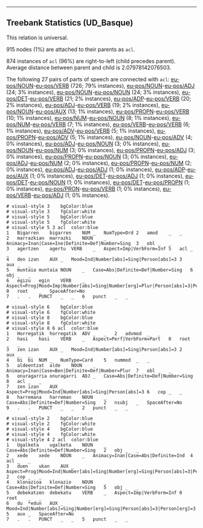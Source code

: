 

--------------------------------------------------------------------------------

## Treebank Statistics (UD_Basque)

This relation is universal.

915 nodes (1%) are attached to their parents as `acl`.

874 instances of `acl` (96%) are right-to-left (child precedes parent).
Average distance between parent and child is 2.07978142076503.

The following 27 pairs of parts of speech are connected with `acl`: [eu-pos/NOUN]()-[eu-pos/VERB]() (726; 79% instances), [eu-pos/NOUN]()-[eu-pos/ADJ]() (24; 3% instances), [eu-pos/NOUN]()-[eu-pos/NOUN]() (24; 3% instances), [eu-pos/DET]()-[eu-pos/VERB]() (21; 2% instances), [eu-pos/ADP]()-[eu-pos/VERB]() (20; 2% instances), [eu-pos/ADJ]()-[eu-pos/VERB]() (19; 2% instances), [eu-pos/NOUN]()-[eu-pos/AUX]() (13; 1% instances), [eu-pos/PROPN]()-[eu-pos/VERB]() (10; 1% instances), [eu-pos/NUM]()-[eu-pos/NOUN]() (8; 1% instances), [eu-pos/NUM]()-[eu-pos/VERB]() (7; 1% instances), [eu-pos/VERB]()-[eu-pos/VERB]() (6; 1% instances), [eu-pos/ADV]()-[eu-pos/VERB]() (5; 1% instances), [eu-pos/PROPN]()-[eu-pos/ADV]() (5; 1% instances), [eu-pos/NOUN]()-[eu-pos/ADV]() (4; 0% instances), [eu-pos/ADJ]()-[eu-pos/NOUN]() (3; 0% instances), [eu-pos/NOUN]()-[eu-pos/NUM]() (3; 0% instances), [eu-pos/PROPN]()-[eu-pos/ADJ]() (3; 0% instances), [eu-pos/PROPN]()-[eu-pos/NOUN]() (3; 0% instances), [eu-pos/ADJ]()-[eu-pos/NUM]() (2; 0% instances), [eu-pos/PROPN]()-[eu-pos/NUM]() (2; 0% instances), [eu-pos/ADJ]()-[eu-pos/ADJ]() (1; 0% instances), [eu-pos/ADP]()-[eu-pos/AUX]() (1; 0% instances), [eu-pos/DET]()-[eu-pos/ADJ]() (1; 0% instances), [eu-pos/DET]()-[eu-pos/NOUN]() (1; 0% instances), [eu-pos/DET]()-[eu-pos/PROPN]() (1; 0% instances), [eu-pos/PRON]()-[eu-pos/VERB]() (1; 0% instances), [eu-pos/VERB]()-[eu-pos/ADJ]() (1; 0% instances).


~~~ conllu
# visual-style 3	bgColor:blue
# visual-style 3	fgColor:white
# visual-style 5	bgColor:blue
# visual-style 5	fgColor:white
# visual-style 5 3 acl	color:blue
1	Bigarren	bigarren	NUM	_	NumType=Ord	2	amod	_	_
2	marrazkian	marrazki	NOUN	_	Animacy=Inan|Case=Ine|Definite=Def|Number=Sing	3	obl	_	_
3	agertzen	agertu	VERB	_	Aspect=Imp|VerbForm=Inf	5	acl	_	_
4	den	izan	AUX	_	Mood=Ind|Number[abs]=Sing|Person[abs]=3	3	aux	_	_
5	muntaia	muntaia	NOUN	_	Case=Abs|Definite=Def|Number=Sing	6	obj	_	_
6	egizu	egin	VERB	_	Aspect=Prog|Mood=Imp|Number[abs]=Sing|Number[erg]=Plur|Person[abs]=3|Person[erg]=1	0	root	_	SpaceAfter=No
7	.	.	PUNCT	_	_	6	punct	_	_

~~~


~~~ conllu
# visual-style 6	bgColor:blue
# visual-style 6	fgColor:white
# visual-style 8	bgColor:blue
# visual-style 8	fgColor:white
# visual-style 8 6 acl	color:blue
1	Horregatik	horregatik	ADV	_	_	2	advmod	_	_
2	hasi	hasi	VERB	_	Aspect=Perf|VerbForm=Part	0	root	_	_
3	zen	izan	AUX	_	Mood=Ind|Number[abs]=Sing|Person[abs]=3	2	aux	_	_
4	bi	bi	NUM	_	NumType=Card	5	nummod	_	_
5	aldeentzat	alde	NOUN	_	Animacy=Inan|Case=Ben|Definite=Def|Number=Plur	7	obl	_	_
6	onuragarria	onuragarri	ADJ	_	Case=Abs|Definite=Def|Number=Sing	8	acl	_	_
7	zen	izan	AUX	_	Aspect=Prog|Mood=Ind|Number[abs]=Sing|Person[abs]=3	6	cop	_	_
8	harremana	harreman	NOUN	_	Case=Abs|Definite=Def|Number=Sing	2	nsubj	_	SpaceAfter=No
9	.	.	PUNCT	_	_	2	punct	_	_

~~~


~~~ conllu
# visual-style 2	bgColor:blue
# visual-style 2	fgColor:white
# visual-style 4	bgColor:blue
# visual-style 4	fgColor:white
# visual-style 4 2 acl	color:blue
1	Ugalketa	ugalketa	NOUN	_	Case=Abs|Definite=Def|Number=Sing	2	obj	_	_
2	xede	xede	NOUN	_	Animacy=Inan|Case=Abs|Definite=Ind	4	acl	_	_
3	duen	ukan	AUX	_	Aspect=Prog|Mood=Ind|Number[abs]=Sing|Number[erg]=Sing|Person[abs]=3|Person[erg]=3	2	cop	_	_
4	klonazioa	klonazio	NOUN	_	Case=Abs|Definite=Def|Number=Sing	5	obj	_	_
5	debekatzen	debekatu	VERB	_	Aspect=Imp|VerbForm=Inf	0	root	_	_
6	du	*edun	AUX	_	Mood=Ind|Number[abs]=Sing|Number[erg]=Sing|Person[abs]=3|Person[erg]=3	5	aux	_	SpaceAfter=No
7	.	.	PUNCT	_	_	5	punct	_	_

~~~


